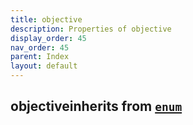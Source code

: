 ```yaml
---
title: objective
description: Properties of objective
display_order: 45
nav_order: 45
parent: Index
layout: default
---
```


## objectiveinherits from [`enum`](./enum.html)
